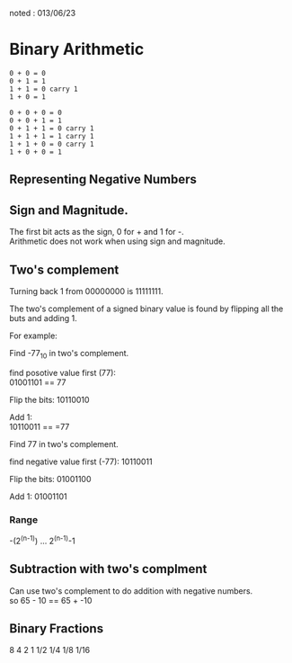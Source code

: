 noted : 013/06/23

# Binary Arithmetic

```
0 + 0 = 0
0 + 1 = 1
1 + 1 = 0 carry 1
1 + 0 = 1
```

```
0 + 0 + 0 = 0
0 + 0 + 1 = 1
0 + 1 + 1 = 0 carry 1
1 + 1 + 1 = 1 carry 1
1 + 1 + 0 = 0 carry 1
1 + 0 + 0 = 1
```

## Representing Negative Numbers

## Sign and Magnitude.

The first bit acts as the sign, 0 for + and 1 for -.  
Arithmetic does not work when using sign and magnitude.

## Two's complement
Turning back 1 from 00000000 is 11111111.  
  
The two's complement of a signed binary value is found by flipping all the buts and adding 1.

For example:

Find -77<sub>10</sub> in two's complement.

find posotive value first (77):  
01001101 == 77  
  
Flip the bits:
10110010  
  
Add 1:  
10110011 == =77  
  
  
Find 77 in two's complement.  
  
find negative value first (-77):
10110011  
  
Flip the bits:
01001100  
  
Add 1:
01001101

### Range

-(2<sup>(n-1)</sup>) ... 2<sup>(n-1)</sup>-1

## Subtraction with two's complment

Can use two's complement to do addition with negative numbers.  
so 65 - 10 == 65 + -10

## Binary Fractions

8 4 2 1 1/2 1/4 1/8 1/16
